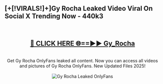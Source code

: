 <h2>[+[!VIRALS!]+]Gy Rocha Leaked Video Viral On Social X Trending Now - 440k3</h2>
<br>
<div align="center">
<h2><a href="https://libra.edu.pl?Gy_Rocha" rel="nofollow">🔴 CLICK HERE 🌐==►► Gy_Rocha</a></h2>
<br>
Get Gy Rocha OnlyFans leaked all content. Now you can access all videos and pictures of Gy Rocha OnlyFans. New Updated Files 2025!
<br>
<br>
<a href="https://libra.edu.pl?Gy_Rocha" rel="nofollow" data-target="animated-image.originalLink"><img src="https://i.ibb.co.com/WyWwxjT/player-gif2.gif" alt="Gy Rocha Leaked OnlyFans" style="max-width: 100%; display: inline-block;" data-target="animated-image.originalImage"></a>
</div>
<br>